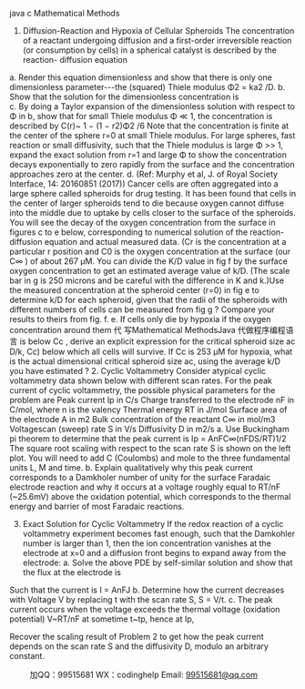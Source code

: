 java c
Mathematical Methods
1. Diffusion-Reaction and Hypoxia of Cellular Spheroids 
The concentration of   a reactant undergoing diffusion and a   first-order   irreversible reaction (or consumption by cells) in a   spherical   catalyst   is   described by   the reaction-   diffusion equation 

a.       Render this equation dimensionless and   show   that there   is   only   one   dimensionless   parameter---the (squared) Thiele modulus Φ2 =   ka2 /D.
b.          Show that the solution for the   dimensionless   concentration   is  
c.          By doing a Taylor   expansion   of   the   dimensionless   solution with respect   to   Φ   in   b,   show that for small Thiele modulus Φ    ≪   1, the concentration   is   described by
C(r)~   1   −   (1   − r2)Φ2 /6
Note that the concentration is finite at the center   of   the   sphere r=0 at   small   Thiele   modulus.
For large spheres, fast reaction or   small diffusivity,   such that   the   Thiele   modulus   is large Φ    >>   1,   expand the exact   solution from r=1 and   large   Φ   to   show   the concentration decays exponentially to zero rapidly from the   surface   and the   concentration approaches   zero at the   center.
d.       (Ref: Murphy et al, J.   of   Royal   Society Interface,   14:   20160851   (2017))
Cancer cells are often aggregated into   a   large   sphere   called   spheroids   for   drug testing. It has been found that cells in the center   of   larger   spheroids tend   to   die because oxygen cannot diffuse into the middle due to uptake   by   cells   closer   to   the   surface of   the spheroids.    You will see the decay   of   the   oxygen   concentration from the surface in figures c to e below,   corresponding   to numerical   solution   of the reaction-diffusion equation and actual measured data.      (Cr    is the concentration at a particular r position and C0    is the oxygen concentration   at   the   surface   (our C∞ ) of   about 267 μM. You can divide the K/D value in fig   f   by the   surface   oxygen concentration to get an estimated average value   of k/D.   (The   scale bar   in g   is   250         microns   and   be   careful   with   the   difference   in K and k.)Use the measured concentration   at the spheroid center   (r=0)   in   fig   e to   determine k/D for each spheroid, given that the radii   of   the   spheroids with   different   numbers   of   cells can be measured from fig g ?    Compare   your   results   to theirs   from   fig.   f.
e.       If   cells only die by hypoxia if   the oxygen   concentration   around   them 代 写Mathematical MethodsJava
代做程序编程语言  is below   Cc   ,
derive an explicit expression for   the   critical   spheroid   size   ac D/k, Cc) below which all cells will   survive. If Cc    is   253 μM   for hypoxia,    what is the actual dimensional   critical   spheroid   size   ac, using   the   average k/D you   have   estimated   ?
2. Cyclic Voltammetry Consider atypical   cyclic voltammetry data shown   below       with   different scan rates.    For the peak   current   of cyclic voltammetry,   the   possible   physical parameters      for the   problem   are
Peak current   Ip      in   C/s
Charge transferred to the electrode nF    in   C/mol, where   n   is   the   valency
Thermal   energy   RT         in J/mol
Surface area of   the electrode A          in m2
Bulk concentration of   the reactant   C∞ in mol/m3
Voltagescan   (sweep) rate   S         in   V/s
Diffusivity   D in   m2/s
a.    Use Buckingham pi theorem to   determine that   the   peak   current   is
Ip = AnFC∞(nFDS/RT)1/2 
The square root scaling with respect   to   the   scan   rate   S   is   shown   on   the   left   plot.
You will need to add   C   (Coulombs) and   mole to the   three   fundamental   units   L,   M   and   time.
b.       Explain   qualitatively why this peak current   corresponds to   a   Damkholer   number   of unity for the surface Faradaic electrode reaction   and   why   it   occurs   at   a voltage roughly equal to   RT/nF   (~25.6mV) above the oxidation   potential, which corresponds to the thermal   energy and barrier of most Faradaic   reactions.

3.    Exact Solution for Cyclic Voltammetry If   the redox reaction of a cyclic voltammetry experiment   becomes   fast   enough,   such   that the Damkohler number is larger   than   1,    then   the   ion   concentration   vanishes   at   the electrode at x=0 and a diffusion   front begins to   expand   away   from   the   electrode:
a.          Solve the above PDE by self-similar   solution   and   show that   the   flux   at   the   electrode is

Such that the   current is
I   =   AnFJ
b.       Determine how the   current   decreases   with   Voltage   V   by   replacing   t   with   the   scan rate   S, S    =   V/t.
c.          The peak current occurs when the voltage   exceeds   the thermal   voltage   (oxidation   potential) V~RT/nF at   sometime t~tp, hence   at Ip,

Recover the scaling result of Problem   2 to get   how   the   peak   current   depends   on the scan rate S and   the   diffusivity   D,   modulo   an   arbitrary   constant.

         
加QQ：99515681  WX：codinghelp  Email: 99515681@qq.com
